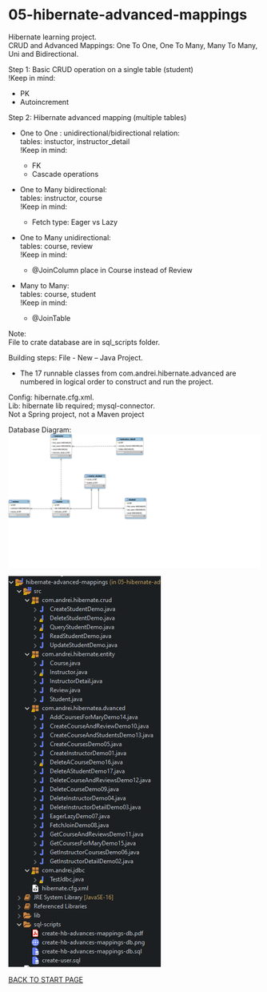 # 05-hibernate-advanced-mappings
Hibernate learning project.  
CRUD and Advanced Mappings: One To One, One To Many,  Many To Many, Uni and Bidirectional.

Step 1: Basic CRUD operation on a single table (student)  
!Keep in mind:  
  - PK 
  - Autoincrement

Step 2: Hibernate advanced mapping (multiple tables)  
  - One to One : unidirectional/bidirectional relation:  
  tables: instuctor, instructor_detail  
  !Keep in mind:  
      - FK 
      - Cascade operations
  - One to Many	bidirectional:  
  tables: instructor, course  
  !Keep in mind:  
      - Fetch type: Eager vs Lazy 

  - One to Many  unidirectional:  
  tables: course, review  
  !Keep in mind:  
      - @JoinColumn place in Course instead of Review

  - Many to Many:  
  tables: course, student  
  !Keep in mind:  
      - @JoinTable


Note:  
File to crate database are in sql_scripts folder.  

Building steps: File - New – Java Project.  
  - The 17 runnable classes from com.andrei.hibernate.advanced are numbered in logical order to construct and run the project.

Config: hibernate.cfg.xml.  
Lib: hibernate lib required; mysql-connector.   
Not a Spring project, not a Maven project


Database Diagram:  
![Database Diagram:](sql-scripts/create-hb-advances-mappings-db.png)  

![Project Explorer:](box/project-structure.png)

[BACK TO START PAGE](https://github.com/FlorescuAndrei/Start.git) 

